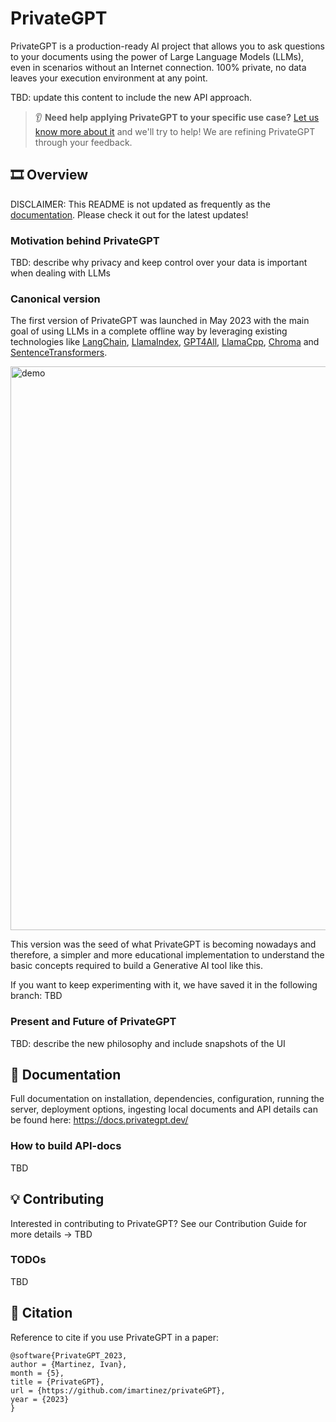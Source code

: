 # PrivateGPT
PrivateGPT is a production-ready AI project that allows you to ask questions to your documents using the power of Large Language Models (LLMs), even in scenarios without an Internet connection. 
100% private, no data leaves your execution environment at any point.

TBD: update this content to include the new API approach.

> 👂 **Need help applying PrivateGPT to your specific use case?** [Let us know more about it](https://forms.gle/4cSDmH13RZBHV9at7) and we'll try to help! We are refining PrivateGPT through your feedback.

## 🎞️ Overview
DISCLAIMER: This README is not updated as frequently as the [documentation](https://docs.privategpt.dev/). Please check it out for the latest updates!

### Motivation behind PrivateGPT
TBD: describe why privacy and keep control over your data is important when dealing with LLMs

### Canonical version
The first version of PrivateGPT was launched in May 2023 with the main goal of using LLMs in a complete offline way by leveraging existing technologies like [LangChain](https://github.com/hwchase17/langchain), [LlamaIndex](https://www.llamaindex.ai/), [GPT4All](https://github.com/nomic-ai/gpt4all), [LlamaCpp](https://github.com/ggerganov/llama.cpp), [Chroma](https://www.trychroma.com/) and [SentenceTransformers](https://www.sbert.net/).

<img width="902" alt="demo" src="https://user-images.githubusercontent.com/721666/236942256-985801c9-25b9-48ef-80be-3acbb4575164.png">

This version was the seed of what PrivateGPT is becoming nowadays and therefore, a simpler and more educational implementation to understand the basic concepts required to build a Generative AI tool like this.

If you want to keep experimenting with it, we have saved it in the following branch: TBD

### Present and Future of PrivateGPT
TBD: describe the new philosophy and include snapshots of the UI

## 📄 Documentation
Full documentation on installation, dependencies, configuration, running the server, deployment options, ingesting local documents and API details can be found here: https://docs.privategpt.dev/

### How to build API-docs
TBD

## 💡 Contributing
Interested in contributing to PrivateGPT? See our Contribution Guide for more details -> TBD

### TODOs
TBD

## 📖 Citation
Reference to cite if you use PrivateGPT in a paper:

```
@software{PrivateGPT_2023,
author = {Martinez, Ivan},
month = {5},
title = {PrivateGPT},
url = {https://github.com/imartinez/privateGPT},
year = {2023}
}
```